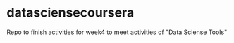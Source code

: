 # datasciensecoursera
Repo to finish activities for week4 to meet activities of "Data Sciense Tools"
